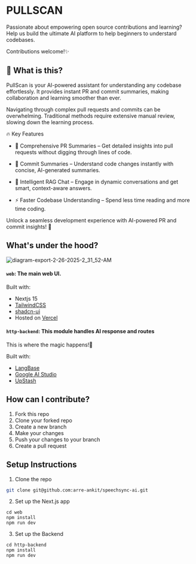 # PULLSCAN
Passionate about empowering open source contributions and learning? Help us build the ultimate AI platform to help beginners to understard codebases.

Contributions welcome!✨

## 👀 What is this?
PullScan is your AI-powered assistant for understanding any codebase effortlessly. 
It provides instant PR and commit summaries, making collaboration and learning smoother than ever.

Navigating through complex pull requests and commits can be overwhelming. Traditional methods require extensive manual review, slowing down the learning process.


🔥 Key Features
- 📝 Comprehensive PR Summaries – Get detailed insights into pull requests without digging through lines of code.

- 🔄 Commit Summaries – Understand code changes instantly with concise, AI-generated summaries.

- 💬 Intelligent RAG Chat – Engage in dynamic conversations and get smart, context-aware answers.

- ⚡ Faster Codebase Understanding – Spend less time reading and more time coding.

Unlock a seamless development experience with AI-powered PR and commit insights! 🚀



## What's under the hood?
![diagram-export-2-26-2025-2_31_52-AM](https://github.com/user-attachments/assets/29776e3c-f428-41ca-aa67-d723333b2f0d)

#### `web`: The main web UI.

Built with:

- Nextjs 15
- [TailwindCSS](https://tailwindcss.com)
- [shadcn-ui](https://ui.shadcn.com)
- Hosted on [Vercel](https://vercel.com/)

#### `http-backend`: This module handles AI response and routes 

This is where the magic happens!💫

Built with:

- [LangBase](https://langbase.com/)
- [Google AI Studio](https://aistudio.google.com/live)
- [UpStash](https://upstash.com)


## How can I contribute?

1. Fork this repo
2. Clone your forked repo
3. Create a new branch
4. Make your changes
5. Push your changes to your branch
6. Create a pull request

## Setup Instructions

1. Clone the repo

```bash
git clone git@github.com:arre-ankit/speechsync-ai.git
```

2. Set up the Next.js app

```
cd web
npm install
npm run dev
```

3. Set up the Backend

```
cd http-backend
npm install
npm run dev
```




